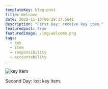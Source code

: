 ```yaml
---
templateKey: blog-post
title: Welcome
date: 2022-11-13T00:29:37.564Z
description: "First Day: receive key item."
featuredpost: true
featuredimage: /img/welcome.png
tags:
  - key
  - item
  - responsibility
  - accountability
---
```

![key item](/img/welcome.png "key item")

Second Day: lost key item.